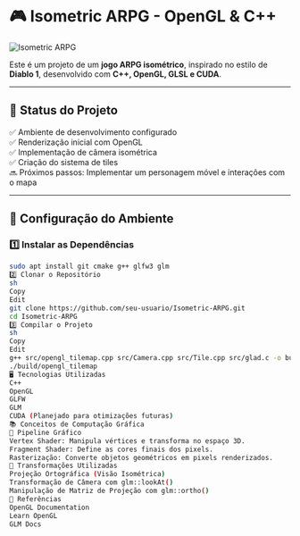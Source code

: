# 🎮 Isometric ARPG - OpenGL & C++

![Isometric ARPG](https://your-image-link-here)  

Este é um projeto de um **jogo ARPG isométrico**, inspirado no estilo de **Diablo 1**, desenvolvido com **C++, OpenGL, GLSL e CUDA**.

---

## 📌 **Status do Projeto**
✅ Ambiente de desenvolvimento configurado  
✅ Renderização inicial com OpenGL  
✅ Implementação de câmera isométrica  
✅ Criação do sistema de tiles  
🔜 Próximos passos: Implementar um personagem móvel e interações com o mapa  

---

## 🚀 **Configuração do Ambiente**
### 1️⃣ **Instalar as Dependências**
```sh
sudo apt install git cmake g++ glfw3 glm
2️⃣ Clonar o Repositório
sh
Copy
Edit
git clone https://github.com/seu-usuario/Isometric-ARPG.git
cd Isometric-ARPG
3️⃣ Compilar o Projeto
sh
Copy
Edit
g++ src/opengl_tilemap.cpp src/Camera.cpp src/Tile.cpp src/glad.c -o build/opengl_tilemap -Iinclude -I./src -I/mingw64/include -L/mingw64/lib -lglfw3 -lopengl32
./build/opengl_tilemap
🖥 Tecnologias Utilizadas
C++
OpenGL
GLFW
GLM
CUDA (Planejado para otimizações futuras)
📚 Conceitos de Computação Gráfica
🎯 Pipeline Gráfico
Vertex Shader: Manipula vértices e transforma no espaço 3D.
Fragment Shader: Define as cores finais dos pixels.
Rasterização: Converte objetos geométricos em pixels renderizados.
🎯 Transformações Utilizadas
Projeção Ortográfica (Visão Isométrica)
Transformação de Câmera com glm::lookAt()
Manipulação de Matriz de Projeção com glm::ortho()
📖 Referências
OpenGL Documentation
Learn OpenGL
GLM Docs

